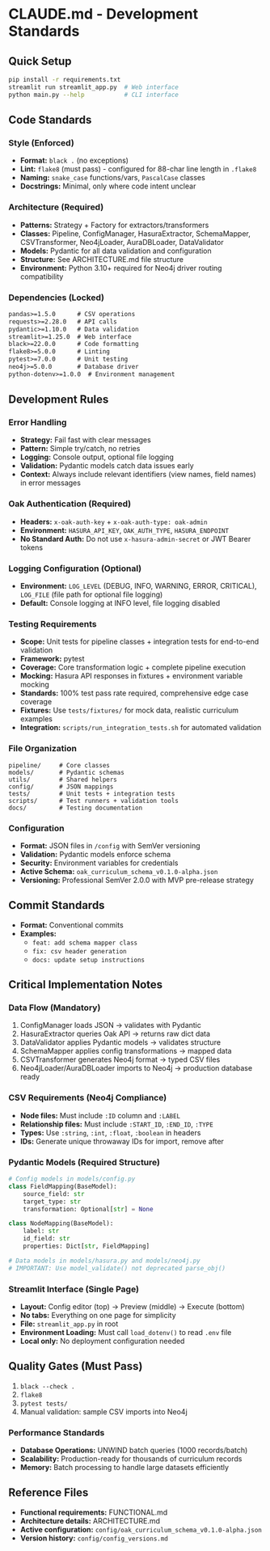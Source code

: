 # CLAUDE.md - Development Standards

## Quick Setup
```bash
pip install -r requirements.txt
streamlit run streamlit_app.py  # Web interface
python main.py --help           # CLI interface
```

## Code Standards

### Style (Enforced)
- **Format:** `black .` (no exceptions)
- **Lint:** `flake8` (must pass) - configured for 88-char line length in `.flake8`
- **Naming:** `snake_case` functions/vars, `PascalCase` classes
- **Docstrings:** Minimal, only where code intent unclear

### Architecture (Required)
- **Patterns:** Strategy + Factory for extractors/transformers
- **Classes:** Pipeline, ConfigManager, HasuraExtractor, SchemaMapper, CSVTransformer, Neo4jLoader, AuraDBLoader, DataValidator
- **Models:** Pydantic for all data validation and configuration
- **Structure:** See ARCHITECTURE.md file structure
- **Environment:** Python 3.10+ required for Neo4j driver routing compatibility

### Dependencies (Locked)
```txt
pandas>=1.5.0      # CSV operations
requests>=2.28.0   # API calls
pydantic>=1.10.0   # Data validation
streamlit>=1.25.0  # Web interface
black>=22.0.0      # Code formatting
flake8>=5.0.0      # Linting
pytest>=7.0.0      # Unit testing
neo4j>=5.0.0       # Database driver
python-dotenv>=1.0.0  # Environment management
```

## Development Rules

### Error Handling
- **Strategy:** Fail fast with clear messages
- **Pattern:** Simple try/catch, no retries
- **Logging:** Console output, optional file logging
- **Validation:** Pydantic models catch data issues early
- **Context:** Always include relevant identifiers (view names, field names) in error messages

### Oak Authentication (Required)
- **Headers:** `x-oak-auth-key` + `x-oak-auth-type: oak-admin`
- **Environment:** `HASURA_API_KEY`, `OAK_AUTH_TYPE`, `HASURA_ENDPOINT`
- **No Standard Auth:** Do not use `x-hasura-admin-secret` or JWT Bearer tokens

### Logging Configuration (Optional)
- **Environment:** `LOG_LEVEL` (DEBUG, INFO, WARNING, ERROR, CRITICAL), `LOG_FILE` (file path for optional file logging)
- **Default:** Console logging at INFO level, file logging disabled

### Testing Requirements
- **Scope:** Unit tests for pipeline classes + integration tests for end-to-end validation
- **Framework:** pytest
- **Coverage:** Core transformation logic + complete pipeline execution
- **Mocking:** Hasura API responses in fixtures + environment variable mocking
- **Standards:** 100% test pass rate required, comprehensive edge case coverage
- **Fixtures:** Use `tests/fixtures/` for mock data, realistic curriculum examples
- **Integration:** `scripts/run_integration_tests.sh` for automated validation

### File Organization
```
pipeline/     # Core classes
models/       # Pydantic schemas
utils/        # Shared helpers
config/       # JSON mappings
tests/        # Unit tests + integration tests
scripts/      # Test runners + validation tools
docs/         # Testing documentation
```

### Configuration
- **Format:** JSON files in `/config` with SemVer versioning
- **Validation:** Pydantic models enforce schema
- **Security:** Environment variables for credentials
- **Active Schema:** `oak_curriculum_schema_v0.1.0-alpha.json`
- **Versioning:** Professional SemVer 2.0.0 with MVP pre-release strategy

## Commit Standards
- **Format:** Conventional commits
- **Examples:**
  - `feat: add schema mapper class`
  - `fix: csv header generation`
  - `docs: update setup instructions`

## Critical Implementation Notes

### Data Flow (Mandatory)
1. ConfigManager loads JSON → validates with Pydantic
2. HasuraExtractor queries Oak API → returns raw dict data
3. DataValidator applies Pydantic models → validates structure
4. SchemaMapper applies config transformations → mapped data
5. CSVTransformer generates Neo4j format → typed CSV files
6. Neo4jLoader/AuraDBLoader imports to Neo4j → production database ready

### CSV Requirements (Neo4j Compliance)
- **Node files:** Must include `:ID` column and `:LABEL`
- **Relationship files:** Must include `:START_ID`, `:END_ID`, `:TYPE`
- **Types:** Use `:string`, `:int`, `:float`, `:boolean` in headers
- **IDs:** Generate unique throwaway IDs for import, remove after

### Pydantic Models (Required Structure)
```python
# Config models in models/config.py
class FieldMapping(BaseModel):
    source_field: str
    target_type: str
    transformation: Optional[str] = None

class NodeMapping(BaseModel):
    label: str
    id_field: str
    properties: Dict[str, FieldMapping]

# Data models in models/hasura.py and models/neo4j.py
# IMPORTANT: Use model_validate() not deprecated parse_obj()
```

### Streamlit Interface (Single Page)
- **Layout:** Config editor (top) → Preview (middle) → Execute (bottom)
- **No tabs:** Everything on one page for simplicity
- **File:** `streamlit_app.py` in root
- **Environment Loading:** Must call `load_dotenv()` to read `.env` file
- **Local only:** No deployment configuration needed

## Quality Gates (Must Pass)
1. `black --check .`
2. `flake8`
3. `pytest tests/`
4. Manual validation: sample CSV imports into Neo4j

### Performance Standards
- **Database Operations:** UNWIND batch queries (1000 records/batch)
- **Scalability:** Production-ready for thousands of curriculum records
- **Memory:** Batch processing to handle large datasets efficiently

## Reference Files
- **Functional requirements:** FUNCTIONAL.md
- **Architecture details:** ARCHITECTURE.md
- **Active configuration:** `config/oak_curriculum_schema_v0.1.0-alpha.json`
- **Version history:** `config/config_versions.md`